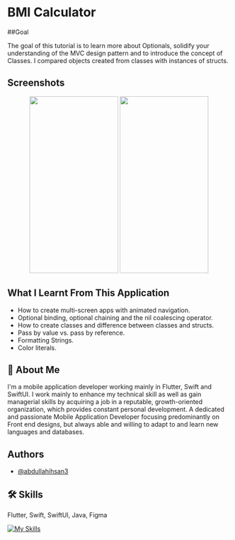 

#  BMI Calculator

##Goal

The goal of this tutorial is to learn more about Optionals, solidify your understanding of the MVC design pattern and to introduce the concept of Classes. I compared objects created from classes with instances of structs.

##  Screenshots
<p align="center">
<img src="https://user-images.githubusercontent.com/109294768/251093156-7cfeaa7c-f895-4806-a554-6883b8546278.png" width="200" height="400" />
<img src="https://user-images.githubusercontent.com/109294768/251093217-80101bb8-a60b-47fd-b52d-18f4e320b316.png" width="200" height="400" />
</p>

## What I Learnt From This Application

* How to create multi-screen apps with animated navigation.
* Optional binding, optional chaining and the nil coalescing operator.
* How to create classes and difference between classes and structs. 
* Pass by value vs. pass by reference. 
* Formatting Strings. 
* Color literals.



## 🚀 About Me
I'm a mobile application developer working mainly in Flutter, Swift and SwiftUI. I work mainly to enhance my technical skill as well as gain managerial skills by acquiring a job in a reputable, growth-oriented organization, which provides constant personal development. A dedicated and passionate Mobile Application Developer focusing predominantly on Front end designs, but always able and willing to adapt to and learn new languages and databases.


## Authors

- [@abdullahihsan3](https://www.github.com/abdullahihsan3)


## 🛠 Skills
Flutter, Swift, SwiftUI, Java, Figma



[![My Skills](https://skills.thijs.gg/icons?i=flutter,dart,swift,java,mongodb)](https://skills.thijs.gg)




